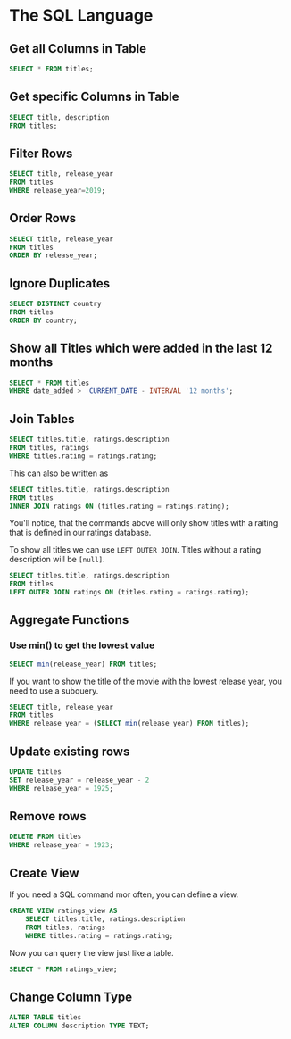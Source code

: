 # The SQL Language

## Get all Columns in Table

```SQL
SELECT * FROM titles;
```

## Get specific Columns in Table

```SQL
SELECT title, description
FROM titles;
```

## Filter Rows

```SQL
SELECT title, release_year
FROM titles
WHERE release_year=2019;
```

## Order Rows

```SQL
SELECT title, release_year
FROM titles
ORDER BY release_year;
```

## Ignore Duplicates

```SQl
SELECT DISTINCT country
FROM titles
ORDER BY country;
```

## Show all Titles which were added in the last 12 months

```SQL
SELECT * FROM titles
WHERE date_added >  CURRENT_DATE - INTERVAL '12 months';
```

## Join Tables

```SQL
SELECT titles.title, ratings.description
FROM titles, ratings
WHERE titles.rating = ratings.rating;
```

This can also be written as

```SQL
SELECT titles.title, ratings.description 
FROM titles
INNER JOIN ratings ON (titles.rating = ratings.rating);
```

You'll notice, that the commands above will only show titles with a raiting that is defined in our ratings database.

To show all titles we can use `LEFT OUTER JOIN`.
Titles without a rating description will be `[null]`.

```SQL
SELECT titles.title, ratings.description
FROM titles
LEFT OUTER JOIN ratings ON (titles.rating = ratings.rating);
```

## Aggregate Functions

### Use min() to get the lowest value

```SQL
SELECT min(release_year) FROM titles;
```

If you want to show the title of the movie with the lowest release year,
you need to use a subquery.

```SQL
SELECT title, release_year
FROM titles
WHERE release_year = (SELECT min(release_year) FROM titles);
```

## Update existing rows

```SQL
UPDATE titles
SET release_year = release_year - 2
WHERE release_year = 1925;
```

## Remove rows

```SQL
DELETE FROM titles
WHERE release_year = 1923;
```

## Create View

If you need a SQL command mor often, you can define a view.

```SQL
CREATE VIEW ratings_view AS
    SELECT titles.title, ratings.description
    FROM titles, ratings
    WHERE titles.rating = ratings.rating;
```

Now you can query the view just like a table.

```SQL
SELECT * FROM ratings_view;
```

## Change Column Type

```SQL
ALTER TABLE titles
ALTER COLUMN description TYPE TEXT;
```